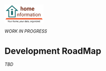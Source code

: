 <img src="../../src/hi/static/img/hi-logo-w-tagline-197x96.png" alt="Home Information Logo" width="128">

_WORK IN PROGRESS_

# Development RoadMap

_TBD_

